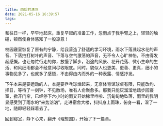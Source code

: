 ```yaml
---
title: 雨后的清凉
date: 2021-05-16 16:39:57
tags: 
---
```

  和往日一样，早早地起床，重复早起的准备工作，忽雨点于我手臂之上，轻轻的触碰，顿然使身体感知了一股凉意！
  
  校园寝室恢复了原有的宁静，给我营造了舒适的学习环境，雨水下落溅起水花的声音、下落拍打树叶的声音、下落与空气激荡的声音，无不令人心旷神怡，不由得发起感慨，也让匆忙行走的你，放慢了脚步，沿途的风景、花开花落、微小生命的生活、和风细雨都会不经意间尽收眼底。同时，貌似人也更美、更善、更真，细小的事物见多了，也就多了感悟，不由得由内而外的一种表露、情感抒发。
  
  下午本来是要运动的人，本是要乒乓球燥起来，无奈体育馆球桌有限，只能改约、择日，等待了一刻钟，不见散场，唯有人俞聚愈多。那我只能灰溜溜地踏步回寝室，掀开门帘，已经停下六小时的雨又开始稀里哗啦、沉甸甸地坠落，雨里的我明显感受到了雨水的“来势汹汹”，走进宿舍大楼，抖抖身上雨珠，俯身一看，湿了一地，随即轻轻踩着去了。
 
  回到寝室，静下心来，翻开《理想国》，开始了下一篇章。
